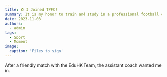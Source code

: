 ```yaml
---
title: ⚽️ I Joined TPFC!
summary: It is my honor to train and study in a professional football club!
date: 2023-11-03
authors:
  - admin
tags:
  - Sport
  - Moment
image:
  caption: 'Files to sign'
---
```


After a friendly match with the EduHK Team, the assistant coach wanted me in.